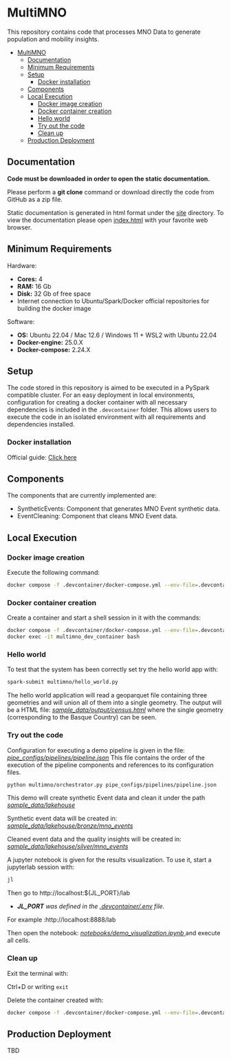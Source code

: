 # MultiMNO

This repository contains code that processes MNO Data to generate population and mobility insights.


- [MultiMNO](#multimno)
  - [Documentation](#documentation)
  - [Minimum Requirements](#minimum-requirements)
  - [Setup](#setup)
    - [Docker installation](#docker-installation)
  - [Components](#components)
  - [Local Execution](#local-execution)
    - [Docker image creation](#docker-image-creation)
    - [Docker container creation](#docker-container-creation)
    - [Hello world](#hello-world)
    - [Try out the code](#try-out-the-code)
    - [Clean up](#clean-up)
  - [Production Deployment](#production-deployment)

## Documentation

**Code must be downloaded in order to open the static documentation.**

Please perform a **git clone** command or download directly the code from GitHub as a zip file.

Static documentation is generated in html format under the [site](./site) directory. To view the documentation please open [index.html](./site/index.html) with your favorite web browser. 

## Minimum Requirements

Hardware: 
- **Cores:** 4
- **RAM:** 16 Gb
- **Disk:** 32 Gb of free space
- Internet connection to Ubuntu/Spark/Docker official repositories for building the docker image

Software:  
  - **OS:** Ubuntu 22.04 / Mac 12.6 / Windows 11 + WSL2 with Ubuntu 22.04  
  - **Docker-engine:** 25.0.X
  - **Docker-compose:** 2.24.X

## Setup
The code stored in this repository is aimed to be executed in a PySpark compatible cluster. For an easy deployment in local environments, configuration for creating a docker container with all necessary dependencies is included in the `.devcontainer` folder. This allows users to execute the code
in an isolated environment with all requirements and dependencies installed. 

### Docker installation
Official guide: [Click here](https://docs.docker.com/engine/install/)

## Components

The components that are currently implemented are:
* SyntheticEvents: Component that generates MNO Event synthetic data.
* EventCleaning: Component that cleans MNO Event data.



## Local Execution


### Docker image creation

Execute the following command:
```bash
docker compose -f .devcontainer/docker-compose.yml --env-file=.devcontainer/.env build
```

### Docker container creation
Create a container and start a shell session in it with the commands:
```bash
docker compose -f .devcontainer/docker-compose.yml --env-file=.devcontainer/.env up -d
docker exec -it multimno_dev_container bash
```

### Hello world
To test that the system has been correctly set try the hello world app with:

```bash
spark-submit multimno/hello_world.py
```

The hello world application will read a geoparquet file containing three geometries and will union all of them into a single geometry. The output will be a HTML file: *[sample_data/output/census.html](sample_data/output/census.html)* where the single geometry (corresponding to the Basque Country) can be seen.


### Try out the code
Configuration for executing a demo pipeline is given in the file: *[pipe_configs/pipelines/pipeline.json](pipe_configs/pipelines/pipeline.json)*
This file contains the order of the execution of the pipeline components and references to its configuration files.

```bash
python multimno/orchestrator.py pipe_configs/pipelines/pipeline.json
```

This demo will create synthetic Event data and clean it under the path *[sample_data/lakehouse](sample_data/lakehouse)*   

Synthetic event data will be created in: *[sample_data/lakehouse/bronze/mno_events](sample_data/lakehouse/bronze/mno_events)*  

Cleaned event data and the quality insights will be created in: *[sample_data/lakehouse/silver/mno_events](sample_data/lakehouse/bronze/mno_events)*  

A jupyter notebook is given for the results visualization. To use it, start a jupyterlab session with:
```bash
jl
```
Then go to http://localhost:${JL_PORT}/lab
  * ***JL_PORT** was defined in the *[.devcontainer/.env](.devcontainer/.env)* file.*  

For example :http://localhost:8888/lab

Then open the notebook: *[notebooks/demo_visualization.ipynb ](notebooks/demo_visualization.ipynb )* and execute all cells.

### Clean up
Exit the terminal with:

Ctrl+D or writing `exit`

Delete the container created with:
```bash
docker compose -f .devcontainer/docker-compose.yml --env-file=.devcontainer/.env down
```

## Production Deployment
TBD
